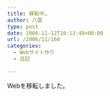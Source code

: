 ```yaml
---
title: 移転中…
author: 八雲
type: post
date: 2006-11-12T10:13:49+00:00
url: /2006/11/160
categories:
  - Webサイト作り
  - 日記

---
```

Webを移転しました。